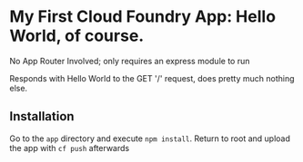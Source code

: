# My First Cloud Foundry App: Hello World, of course.

No App Router Involved; only requires an express module to run

Responds with Hello World to the GET '/' request, does pretty much nothing else.

## Installation

Go to the `app` directory and execute `npm install`. Return to root and upload the app with `cf push` afterwards
